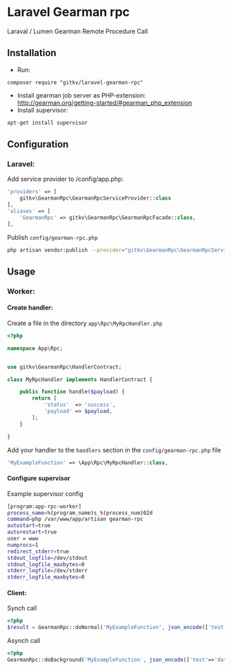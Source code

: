 Laravel Gearman rpc
===================

Laraval / Lumen Gearman Remote Procedure Call

Installation
------------
* Run:
```code
composer require "gitkv/laravel-gearman-rpc"
```
* Install gearman job server as PHP-extension: http://gearman.org/getting-started/#gearman_php_extension<br />
* Install supervisor:
```bash
apt-get install supervisor
```

Configuration
-------------
### Laravel:
Add service provider to /config/app.php:
```php
'providers' => [
    gitkv\GearmanRpc\GearmanRpcServiceProvider::class
],
'aliases' => [
    'GearmanRpc' => gitkv\GearmanRpc\GearmanRpcFacade::class,
],
```

Publish `config/gearman-rpc.php`
```bash
php artisan vendor:publish --provider="gitkv\GearmanRpc\GearmanRpcServiceProvider" --tag=config
```


Usage
-----
### Worker:
#### Create handler:
Create a file in the directory `app\Rpc\MyRpcHandler.php`
```php
<?php

namespace App\Rpc;


use gitkv\GearmanRpc\HandlerContract;

class MyRpcHandler implements HandlerContract {

    public function handle($payload) {
        return [
            'status'  => 'success',
            'payload' => $payload,
        ];
    }

}
```

Add your handler to the `handlers` section in the `config/gearman-rpc.php` file

```php
'MyExampleFunction' => \App\Rpc\MyRpcHandler::class,
```

#### Configure supervisor
Example supervisor config

```bash
[program:app-rpc-worker]
process_name=%(program_name)s_%(process_num)02d
command=php /var/www/app/artisan gearman-rpc
autostart=true
autorestart=true
user = www
numprocs=1
redirect_stderr=true
stdout_logfile=/dev/stdout
stdout_logfile_maxbytes=0
stderr_logfile=/dev/stderr
stderr_logfile_maxbytes=0
``` 

#### Client:
Synch call
```php
<?php
$result = GearmanRpc::doNormal('MyExampleFunction', json_encode(['test'=>'data']));
```

Asynch call
```php
<?php
GearmanRpc::doBackground('MyExampleFunction', json_encode(['test'=>'data']));
```